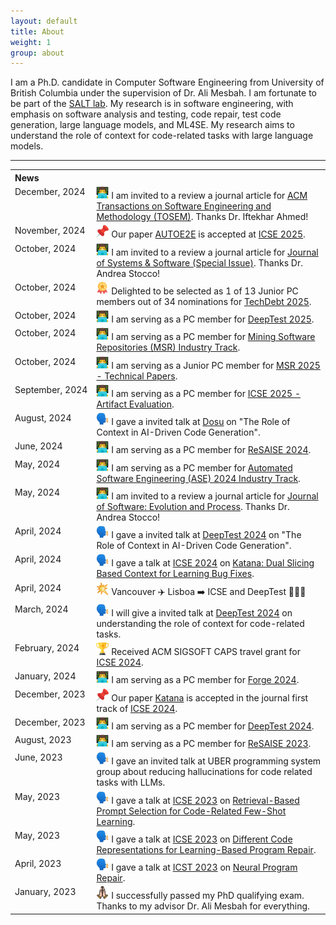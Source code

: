 ```yaml
---
layout: default
title: About
weight: 1
group: about
---
```


I am a Ph.D. candidate in Computer Software Engineering from University of British Columbia under the supervision of Dr. Ali Mesbah. 
I am fortunate to be part of the [SALT lab](https://people.ece.ubc.ca/amesbah/salt/).
My research is in software engineering, with emphasis on software analysis and testing, code repair, test code generation, large language models, and ML4SE. 
My research aims to understand the role of context for code-related tasks with large language models.

---

<table> 
  <tr> 
    <th style="vertical-align: top; text-align: left;">News</th>
    <th>&nbsp;</th>
  </tr>

  <tr>
    <td style="vertical-align: top;">December,&nbsp;2024</td>
    <td><img src="./resources/images/icon-paper-review.png" width="20" height="20"> I am invited to a review a journal article for <a href="https://dl.acm.org/journal/tosem">ACM Transactions on Software Engineering and Methodology (TOSEM)</a>. Thanks Dr. Iftekhar Ahmed!</td>
  </tr>

  <tr>
    <td style="vertical-align: top;">November,&nbsp;2024</td>
    <td><img src="./resources/images/icon-pin.png" width="20" height="20"> Our paper <a href="https://nashid.github.io/resources/papers/autoe2e-arxiv24.pdf">AUTOE2E</a> is accepted at <a href="https://conf.researchr.org/home/icse-2025">ICSE 2025</a>.</td>
  </tr>

  <tr>
    <td style="vertical-align: top;">October,&nbsp;2024</td>
    <td><img src="./resources/images/icon-paper-review.png" width="20" height="20"> I am invited to a review a journal article for <a href="https://www.sciencedirect.com/journal/journal-of-systems-and-software">Journal of Systems & Software (Special Issue)</a>. Thanks Dr. Andrea Stocco!</td>
  </tr>

  <tr>
    <td style="vertical-align: top;">October,&nbsp;2024</td>
    <td><img src="./resources/images/icon-medal.png" width="20" height="20"> Delighted to be selected as 1 of 13 Junior PC members out of 34 nominations for <a href="https://conf.researchr.org/home/TechDebt-2025">TechDebt 2025</a>.</td>
  </tr>

<tr>
    <td style="vertical-align: top;">October,&nbsp;2024</td>
    <td><img src="./resources/images/icon-paper-review.png" width="20" height="20"> I am serving as a PC member for <a href="https://conf.researchr.org/home/icse-2024/deeptest-2025">DeepTest 2025</a>.</td>
  </tr>

  <tr>
    <td style="vertical-align: top;">October,&nbsp;2024</td>
    <td><img src="./resources/images/icon-paper-review.png" width="20" height="20"> I am serving as a PC member for <a href="https://2025.msrconf.org/track/msr-2025-industry-track">Mining Software Repositories (MSR) Industry Track</a>.</td>
  </tr>

  <tr>
    <td style="vertical-align: top;">October,&nbsp;2024</td>
    <td><img src="./resources/images/icon-paper-review.png" width="20" height="20"> I am serving as a Junior PC member for <a href="https://2025.msrconf.org/">MSR 2025 - Technical Papers</a>.</td>
  </tr>

  <tr>
    <td style="vertical-align: top;">September,&nbsp;2024</td>
    <td><img src="./resources/images/icon-paper-review.png" width="20" height="20"> I am serving as a PC member for <a href="https://conf.researchr.org/track/icse-2025/icse-2025-artifact-evaluation">ICSE 2025 - Artifact Evaluation</a>.</td>
  </tr>

  <tr>
    <td style="vertical-align: top;">August,&nbsp;2024</td>
    <td><img src="./resources/images/icon-talk.png" width="20" height="20"> I gave a invited talk at <a href="https://dosu.dev/">Dosu</a> on "The Role of Context in AI-Driven Code Generation".</td>
  </tr>

  <tr>
    <td style="vertical-align: top;">June,&nbsp;2024</td>
    <td><img src="./resources/images/icon-paper-review.png" width="20" height="20"> I am serving as a PC member for <a href="https://resaise.github.io/2024/committee.html">ReSAISE 2024</a>.</td>
  </tr>

  <tr>
    <td style="vertical-align: top;">May,&nbsp;2024</td>
    <td><img src="./resources/images/icon-paper-review.png" width="20" height="20"> I am serving as a PC member for <a href="https://conf.researchr.org/track/ase-2024/ase-2024-industry-showcase">Automated Software Engineering (ASE) 2024 Industry Track</a>.</td>
  </tr>

  <tr>
    <td style="vertical-align: top;">May,&nbsp;2024</td>
    <td><img src="./resources/images/icon-paper-review.png" width="20" height="20"> I am invited to a review a journal article for <a href="https://onlinelibrary.wiley.com/journal/20477481">Journal of Software: Evolution and Process</a>. Thanks Dr. Andrea Stocco!</td>
  </tr>

  <tr>
    <td style="vertical-align: top;">April,&nbsp;2024</td>
    <td><img src="./resources/images/icon-talk.png" width="20" height="20"> I gave a invited talk at <a href="https://conf.researchr.org/home/icse-2024/deeptest-2024">DeepTest 2024</a> on "The Role of Context in AI-Driven Code Generation".</td>
  </tr>

  <tr>
    <td style="vertical-align: top;">April,&nbsp;2024</td>
    <td><img src="./resources/images/icon-talk.png" width="20" height="20"> I gave a talk at <a href="https://conf.researchr.org/home/icse-2024">ICSE 2024</a> on <a href="https://nashid.github.io/resources/papers/katana-tosem23.pdf">Katana: Dual Slicing Based Context for Learning Bug Fixes</a>.</td>
  </tr>

 <tr>
    <td style="vertical-align: top;">April,&nbsp;2024</td>
    <td><img src="./resources/images/icon-boom.png" width="20" height="20"> Vancouver ✈️ Lisboa ➡️ ICSE and DeepTest 🎉👨‍🏫</td>
  </tr>

  <tr>
    <td style="vertical-align: top;">March,&nbsp;2024</td>
    <td><img src="./resources/images/icon-talk.png" width="20" height="20"> I will give a invited talk at <a href="https://conf.researchr.org/home/icse-2024/deeptest-2024#program">DeepTest 2024</a> on understanding the role of context for code-related tasks.</td>
  </tr>

  <tr>
    <td style="vertical-align: top;">February,&nbsp;2024</td>
    <td><img src="./resources/images/icon-trophy.png" width="20" height="20"> Received ACM SIGSOFT CAPS travel grant for <a href="https://conf.researchr.org/profile/icse-2024/noornashid">ICSE 2024</a>.</td>
  </tr>
  
  <tr>
    <td style="vertical-align: top;">January,&nbsp;2024</td>
    <td><img src="./resources/images/icon-paper-review.png" width="20" height="20"> I am serving as a PC member for <a href="https://conf.researchr.org/committee/forge-2024/forge-2024-papers-program-committee">Forge 2024</a>.</td>
  </tr>

  <tr>
    <td style="vertical-align: top;">December,&nbsp;2023</td>
    <td><img src="./resources/images/icon-pin.png" width="20" height="20"> Our paper <a href="https://nashid.github.io/resources/papers/katana-tosem23.pdf">Katana</a> is accepted in the journal first track of <a href="https://conf.researchr.org/home/icse-2024">ICSE 2024</a>.</td>
  </tr>

  <tr>
    <td style="vertical-align: top;">December,&nbsp;2023</td>
    <td><img src="./resources/images/icon-paper-review.png" width="20" height="20"> I am serving as a PC member for <a href="https://conf.researchr.org/home/icse-2024/deeptest-2024">DeepTest 2024</a>.</td>
  </tr>

  <tr>
    <td style="vertical-align: top;">August,&nbsp;2023</td>
    <td><img src="./resources/images/icon-paper-review.png" width="20" height="20"> I am serving as a PC member for <a href="https://resaise.github.io/2023/committee.html">ReSAISE 2023</a>.</td>
  </tr>
  <tr>
    <td style="vertical-align: top;">June,&nbsp;2023</td>
    <td><img src="./resources/images/icon-talk.png" width="20" height="20"> I gave an invited talk at UBER programming system group about reducing hallucinations for code related tasks with LLMs.</td>
  </tr>
  <tr>
    <td style="vertical-align: top;">May,&nbsp;2023</td>
    <td><img src="./resources/images/icon-talk.png" width="20" height="20"> I gave a talk at <a href="https://conf.researchr.org/home/icse-2023">ICSE 2023</a> on <a href="https://nashid.github.io/resources/papers/cedar-icse23.pdf">Retrieval-Based Prompt Selection for Code-Related Few-Shot Learning</a>.</td>
  </tr>
  <tr>
    <td style="vertical-align: top;">May,&nbsp;2023</td>
    <td><img src="./resources/images/icon-talk.png" width="20" height="20"> I gave a talk at <a href="https://conf.researchr.org/home/icse-2023">ICSE 2023</a> on <a href="https://nashid.github.io/resources/papers/reptory-emse22.pdf">Different Code Representations for Learning-Based Program Repair</a>.</td>
  </tr>
  <tr>
    <td style="vertical-align: top;">April,&nbsp;2023</td>
    <td><img src="./resources/images/icon-talk.png" width="20" height="20"> I gave a talk at <a href="https://conf.researchr.org/home/icst-2023">ICST 2023</a> on <a href="https://nashid.github.io/resources/papers/glance-icst23.pdf">Neural Program Repair</a>.</td>
  </tr>
  <tr>
    <td style="vertical-align: top;">January,&nbsp;2023</td>
    <td><img src="./resources/images/icon-pray.png" width="20" height="20"> I successfully passed my PhD qualifying exam. Thanks to my advisor Dr. Ali Mesbah for everything.</td>
  </tr>
</table>

